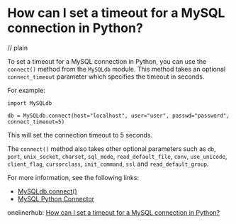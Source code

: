 # How can I set a timeout for a MySQL connection in Python?
// plain

To set a timeout for a MySQL connection in Python, you can use the `connect()` method from the `MySQLdb` module. This method takes an optional `connect_timeout` parameter which specifies the timeout in seconds.

For example:
```
import MySQLdb

db = MySQLdb.connect(host="localhost", user="user", passwd="password", connect_timeout=5)
```

This will set the connection timeout to 5 seconds.

The `connect()` method also takes other optional parameters such as `db`, `port`, `unix_socket`, `charset`, `sql_mode`, `read_default_file`, `conv`, `use_unicode`, `client_flag`, `cursorclass`, `init_command`, `ssl` and `read_default_group`.

For more information, see the following links:
- [MySQLdb.connect()](https://mysqlclient.readthedocs.io/user_guide.html#connecting-to-mysql)
- [MySQL Python Connector](https://dev.mysql.com/doc/connector-python/en/connector-python-connectargs.html)

onelinerhub: [How can I set a timeout for a MySQL connection in Python?](https://onelinerhub.com/python-mysql/how-can-i-set-a-timeout-for-a-mysql-connection-in-python)